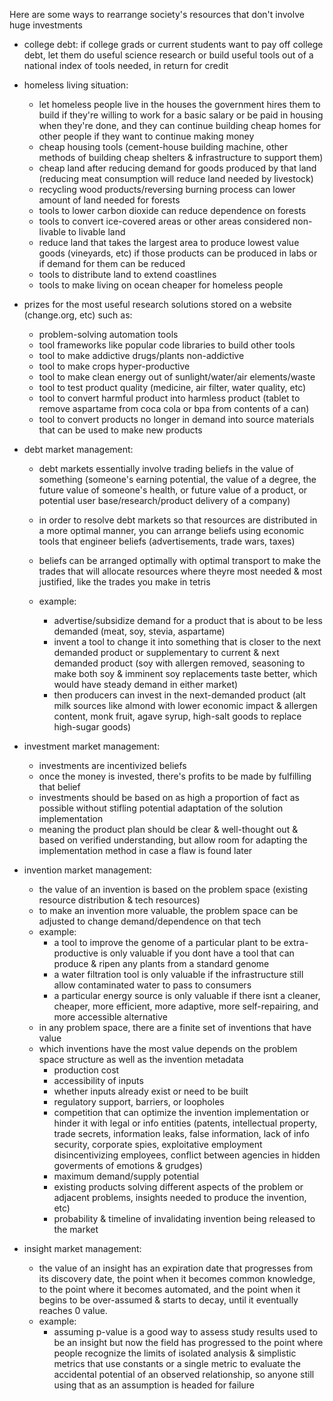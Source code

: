 Here are some ways to rearrange society's resources that don't involve huge investments

- college debt: if college grads or current students want to pay off college debt, let them do useful science research or build useful tools out of a national index of tools needed, in return for credit

- homeless living situation: 
	- let homeless people live in the houses the government hires them to build if they're willing to work for a basic salary or be paid in housing when they're done, and they can continue building cheap homes for other people if they want to continue making money
	- cheap housing tools (cement-house building machine, other methods of building cheap shelters & infrastructure to support them)
	- cheap land after reducing demand for goods produced by that land (reducing meat consumption will reduce land needed by livestock)
	- recycling wood products/reversing burning process can lower amount of land needed for forests
	- tools to lower carbon dioxide can reduce dependence on forests
	- tools to convert ice-covered areas or other areas considered non-livable to livable land
	- reduce land that takes the largest area to produce lowest value goods (vineyards, etc) if those products can be produced in labs or if demand for them can be reduced
	- tools to distribute land to extend coastlines
	- tools to make living on ocean cheaper for homeless people

- prizes for the most useful research solutions stored on a website (change.org, etc) such as:
	- problem-solving automation tools
	- tool frameworks like popular code libraries to build other tools
	- tool to make addictive drugs/plants non-addictive
	- tool to make crops hyper-productive
	- tool to make clean energy out of sunlight/water/air elements/waste
	- tool to test product quality (medicine, air filter, water quality, etc)
	- tool to convert harmful product into harmless product (tablet to remove aspartame from coca cola or bpa from contents of a can)
	- tool to convert products no longer in demand into source materials that can be used to make new products

- debt market management:
	- debt markets essentially involve trading beliefs in the value of something (someone's earning potential, the value of a degree, the future value of someone's health, or future value of a product, or potential user base/research/product delivery of a company)
	- in order to resolve debt markets so that resources are distributed in a more optimal manner, you can arrange beliefs using economic tools that engineer beliefs (advertisements, trade wars, taxes)
	- beliefs can be arranged optimally with optimal transport to make the trades that will allocate resources where theyre most needed & most justified, like the trades you make in tetris

	- example: 
		- advertise/subsidize demand for a product that is about to be less demanded 
			(meat, soy, stevia, aspartame) 
		- invent a tool to change it into something that is closer to the next demanded product or supplementary to current & next demanded product
			(soy with allergen removed, seasoning to make both soy & imminent soy replacements taste better, which would have steady demand in either market)
		- then producers can invest in the next-demanded product 
			(alt milk sources like almond with lower economic impact & allergen content, monk fruit, agave syrup, high-salt goods to replace high-sugar goods)

- investment market management:
	- investments are incentivized beliefs
	- once the money is invested, there's profits to be made by fulfilling that belief
	- investments should be based on as high a proportion of fact as possible without stifling potential adaptation of the solution implementation
	- meaning the product plan should be clear & well-thought out & based on verified understanding, but allow room for adapting the implementation method in case a flaw is found later

- invention market management:
	- the value of an invention is based on the problem space (existing resource distribution & tech resources)
	- to make an invention more valuable, the problem space can be adjusted to change demand/dependence on that tech
	- example:
		- a tool to improve the genome of a particular plant to be extra-productive is only valuable if you dont have a tool that can produce & ripen any plants from a standard genome
		- a water filtration tool is only valuable if the infrastructure still allow contaminated water to pass to consumers
		- a particular energy source is only valuable if there isnt a cleaner, cheaper, more efficient, more adaptive, more self-repairing, and more accessible alternative
	- in any problem space, there are a finite set of inventions that have value
	- which inventions have the most value depends on the problem space structure as well as the invention metadata
		- production cost
		- accessibility of inputs
		- whether inputs already exist or need to be built
		- regulatory support, barriers, or loopholes
		- competition that can optimize the invention implementation or hinder it with legal or info entities (patents, intellectual property, trade secrets, information leaks, false information, lack of info security, corporate spies, exploitative employment disincentivizing employees, conflict between agencies in hidden goverments of emotions & grudges)
		- maximum demand/supply potential
		- existing products solving different aspects of the problem or adjacent problems, insights needed to produce the invention, etc)
		- probability & timeline of invalidating invention being released to the market

- insight market management:
	- the value of an insight has an expiration date that progresses from its discovery date, the point when it becomes common knowledge, to the point where it becomes automated, and the point when it begins to be over-assumed & starts to decay, until it eventually reaches 0 value.
	- example:
		- assuming p-value is a good way to assess study results used to be an insight but now the field has progressed to the point where people recognize the limits of isolated analysis & simplistic metrics that use constants or a single metric to evaluate the accidental potential of an observed relationship, so anyone still using that as an assumption is headed for failure

